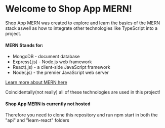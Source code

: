 <h1>
Welcome to Shop App MERN!
</h1>

<p>
  Shop App MERN was created to explore and learn the basics of the MERN stack aswell as how to integrate other technologies
  like TypeScript into a project.
</p>

<h4>
  MERN Stands for:
</h4>
<ul>
  <li>MongoDB - document database</li>
  <li>Express(.js) - Node.js web framework</li>
  <li>React(.js) - a client-side JavaScript framework</li>
  <li>Node(.js) - the premier JavaScript web server</li>
</ul>
<a href="https://www.mongodb.com/mern-stack">Learn more about MERN here</a>
<p>Coincidentally(not really) all of these technologies are used in this project!</p>


<h4>
  Shop App MERN is currently not hosted
</h4>
<p>
  Therefore you need to clone this repository and run npm start in both the "api" and "learn-react" folders
</p>
<!--
```
git clone https://github.com/brandonPlaza/Shop-App-MERN.git
cd Shop-App-MERN/api
npm start
cd ../learn-react
npm start
```
-->
